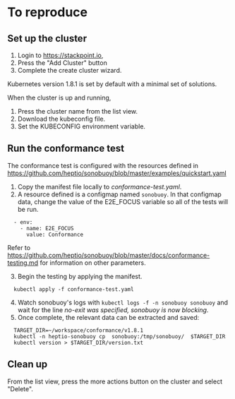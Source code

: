 # To reproduce

## Set up the cluster

1. Login to https://stackpoint.io, 
1. Press the "Add Cluster" button
1. Complete the create cluster wizard. 

Kubernetes version 1.8.1 is set by default with a minimal set of solutions.  

When the cluster is up and running, 

1. Press the cluster name from the list view. 
1. Download the kubeconfig file.  
2. Set the KUBECONFIG environment variable.

## Run the conformance test

The conformance test is configured with the resources defined in https://github.com/heptio/sonobuoy/blob/master/examples/quickstart.yaml

1. Copy the manifest file locally to *conformance-test.yaml*. 
1. A resource defined is a configmap named `sonobuoy`. In that configmap data, change the value of the E2E_FOCUS variable so  all of the tests will be run.
```
  - env:
    - name: E2E_FOCUS
      value: Conformance
```

Refer to https://github.com/heptio/sonobuoy/blob/master/docs/conformance-testing.md for information on other parameters.

3. Begin the testing by applying the manifest.
```
  kubectl apply -f conformance-test.yaml
```

4. Watch sonobuoy's logs with `kubectl logs -f -n sonobuoy sonobuoy` and wait for the line *no-exit was specified, sonobuoy is now blocking*.  
5. Once complete, the relevant data can be extracted and saved:
```
  TARGET_DIR=~/workspace/conformance/v1.8.1
  kubectl -n heptio-sonobuoy cp  sonobuoy:/tmp/sonobuoy/  $TARGET_DIR
  kubectl version > $TARGET_DIR/version.txt
```

## Clean up
From the list view, press the more actions button on the cluster and select "Delete". 
